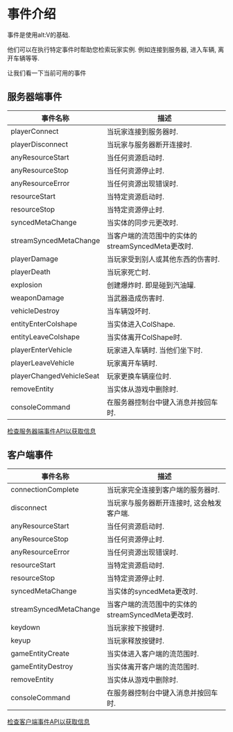# 事件介绍

事件是使用alt:V的基础.

他们可以在执行特定事件时帮助您检索玩家实例. 例如连接到服务器, 进入车辆, 离开车辆等等.

让我们看一下当前可用的事件

## 服务器端事件

| 事件名称                 | 描述                                              |
| ------------------------ | ------------------------------------------------- |
| playerConnect            | 当玩家连接到服务器时.                             |
| playerDisconnect         | 当玩家与服务器断开连接时.                         |
| anyResourceStart         | 当任何资源启动时.                                 |
| anyResourceStop          | 当任何资源停止时.                                 |
| anyResourceError         | 当任何资源出现错误时.                             |
| resourceStart            | 当特定资源启动时.                                 |
| resourceStop             | 当特定资源停止时.                                 |
| syncedMetaChange         | 当实体的同步元更改时.                             |
| streamSyncedMetaChange   | 当客户端的流范围中的实体的streamSyncedMeta更改时. |
| playerDamage             | 当玩家受到别人或其他东西的伤害时.                 |
| playerDeath              | 当玩家死亡时.                                     |
| explosion                | 创建爆炸时. 即是碰到汽油罐.                       |
| weaponDamage             | 当武器造成伤害时.                                 |
| vehicleDestroy           | 当车辆毁坏时.                                     |
| entityEnterColshape      | 当实体进入ColShape.                               |
| entityLeaveColshape      | 当实体离开ColShape时.                             |
| playerEnterVehicle       | 玩家进入车辆时. 当他们坐下时.                     |
| playerLeaveVehicle       | 玩家离开车辆时.                                   |
| playerChangedVehicleSeat | 玩家更换车辆座位时.                               |
| removeEntity             | 当实体从游戏中删除时.                             |
| consoleCommand           | 在服务器控制台中键入消息并按回车时.               |

[检查服务器端事件API以获取信息](https://altmp.github.io/altv-typings/modules/_alt_server_.html#on)

## 客户端事件

| 事件名称               | 描述                                              |
| ---------------------- | ------------------------------------------------- |
| connectionComplete     | 当玩家完全连接到客户端的服务器时.                 |
| disconnect             | 当玩家与服务器断开连接时, 这会触发客户端.         |
| anyResourceStart       | 当任何资源启动时.                                 |
| anyResourceStop        | 当任何资源停止时.                                 |
| anyResourceError       | 当任何资源出现错误时.                             |
| resourceStart          | 当特定资源启动时.                                 |
| resourceStop           | 当特定资源停止时.                                 |
| syncedMetaChange       | 当实体的syncedMeta更改时.                         |
| streamSyncedMetaChange | 当客户端的流范围中的实体的streamSyncedMeta更改时. |
| keydown                | 当玩家按下按键时.                                 |
| keyup                  | 当玩家释放按键时.                                 |
| gameEntityCreate       | 当实体进入客户端的流范围时.                       |
| gameEntityDestroy      | 当实体离开客户端的流范围时.                       |
| removeEntity           | 当实体从游戏中删除时.                             |
| consoleCommand         | 在服务器控制台中键入消息并按回车时.               |

[检查客户端事件API以获取信息](https://altmp.github.io/altv-typings/modules/_alt_client_.html#on)
